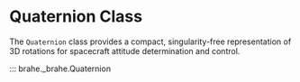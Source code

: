 # Quaternion Class

The `Quaternion` class provides a compact, singularity-free representation of 3D rotations for spacecraft attitude determination and control.

::: brahe._brahe.Quaternion
